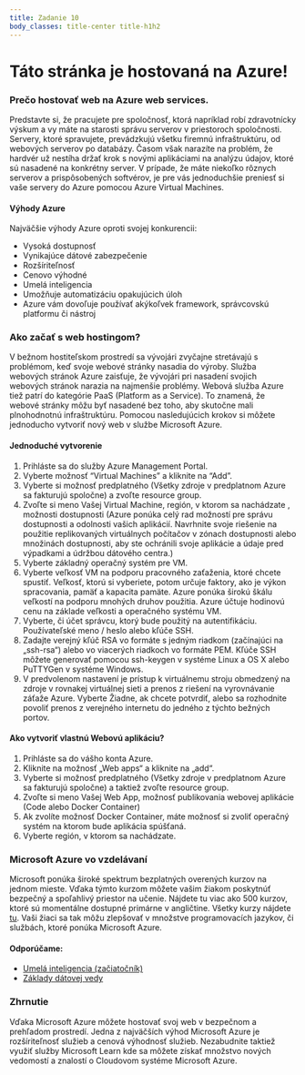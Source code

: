```yaml
---
title: Zadanie 10
body_classes: title-center title-h1h2
---
```

# Táto stránka je hostovaná na Azure!

### Prečo hostovať web na Azure web services.
Predstavte si, že pracujete pre spoločnosť, ktorá napríklad robí zdravotnícky výskum a vy máte na starosti správu serverov v priestoroch spoločnosti. Servery, ktoré spravujete, prevádzkujú všetku firemnú infraštruktúru, od webových serverov po databázy. Časom však narazíte na problém, že hardvér už nestíha držať krok s novými aplikáciami na analýzu údajov, ktoré sú nasadené na konkrétny server. V prípade, že máte niekoľko rôznych serverov a prispôsobených softvérov, je pre vás jednoduchšie preniesť si vaše servery do Azure pomocou Azure Virtual Machines.

#### Výhody Azure
Najväčšie výhody Azure oproti svojej konkurencii:
* Vysoká dostupnosť
* Vynikajúce dátové zabezpečenie
* Rozšíriteľnosť
* Cenovo výhodné
* Umelá inteligencia
* Umožňuje automatizáciu opakujúcich úloh
* Azure vám dovoľuje používať akýkoľvek framework, správcovskú platformu či nástroj

### Ako začať s web hostingom? 
V bežnom hostiteľskom prostredí sa vývojári zvyčajne stretávajú s problémom, keď svoje webové stránky nasadia do výroby. Služba webových stránok Azure zaisťuje, že vývojári pri nasadení svojich webových stránok narazia na najmenšie problémy. Webová služba Azure tiež patrí do kategórie PaaS (Platform as a Service). To znamená, že webové stránky môžu byť nasadené bez toho, aby skutočne mali plnohodnotnú infraštruktúru. Pomocou nasledujúcich krokov si môžete jednoducho vytvoriť nový web v službe Microsoft Azure.

#### Jednoduché vytvorenie
1.	Prihláste sa do služby Azure Management Portal.  
2.	Vyberte možnosť “Virtual Machines” a kliknite na “Add”.  
3.	Vyberte si možnosť predplatného (Všetky zdroje v predplatnom Azure sa fakturujú spoločne) a zvoľte resource group.  
4.	Zvoľte si meno Vašej Virtual Machine, región, v ktorom sa nachádzate , možnosti dostupnosti (Azure ponúka celý rad možností pre správu dostupnosti a odolnosti vašich aplikácií. Navrhnite svoje riešenie na použitie replikovaných virtuálnych počítačov v zónach dostupnosti alebo množinách dostupnosti, aby ste ochránili svoje aplikácie a údaje pred výpadkami a údržbou dátového centra.)   
5.	Vyberte základný operačný systém pre VM.  
6.	Vyberte veľkosť VM na podporu pracovného zaťaženia, ktoré chcete spustiť. Veľkosť, ktorú si vyberiete, potom určuje faktory, ako je výkon spracovania, pamäť a kapacita pamäte. Azure ponúka širokú škálu veľkostí na podporu mnohých druhov použitia. Azure účtuje hodinovú cenu na základe veľkosti a operačného systému VM. 
7.	Vyberte, či účet správcu, ktorý bude použitý  na autentifikáciu. Používateľské meno / heslo alebo kľúče SSH. 
8.	Zadajte verejný kľúč RSA vo formáte s jedným riadkom (začínajúci na „ssh-rsa“) alebo vo viacerých riadkoch vo formáte PEM. Kľúče SSH môžete generovať pomocou ssh-keygen v systéme Linux a OS X alebo PuTTYGen v systéme Windows. 
9.	V predvolenom nastavení je prístup k virtuálnemu stroju obmedzený na zdroje v rovnakej virtuálnej sieti a prenos z riešení na vyrovnávanie záťaže Azure. Vyberte Žiadne, ak chcete potvrdiť, alebo sa rozhodnite povoliť prenos z verejného internetu do jedného z týchto bežných portov.

#### Ako vytvoriť vlastnú  Webovú aplikáciu?
1.	Prihláste sa do vášho konta Azure.
2.	Kliknite na možnosť „Web apps“ a kliknite na „add“.
3.	Vyberte si možnosť predplatného (Všetky zdroje v predplatnom Azure sa fakturujú spoločne) a taktiež zvoľte resource group.  
4.	Zvoľte si meno Vašej Web App, možnosť publikovania webovej aplikácie (Code alebo Docker Container)
5.	Ak zvolíte možnosť Docker Container, máte možnosť si zvoliť operačný systém na ktorom bude aplikácia spúšťaná.
6.	Vyberte región, v ktorom sa nachádzate.

### Microsoft Azure vo vzdelávaní
Microsoft ponúka široké spektrum bezplatných overených kurzov na jednom mieste. Vďaka týmto kurzom môžete vašim žiakom poskytnúť bezpečný a spoľahlivý priestor na učenie. Nájdete tu viac ako 500 kurzov, ktoré sú momentálne dostupné primárne v angličtine. Všetky kurzy nájdete [tu](https://docs.microsoft.com/sk-sk/learn/browse/?products=azure). Vaši žiaci sa tak môžu zlepšovať v množstve programovacích jazykov, či službách, ktoré ponúka Microsoft Azure.

#### Odporúčame:
* [Umelá inteligencia (začiatočník)](https://docs.microsoft.com/sk-sk/learn/paths/get-started-with-artificial-intelligence-on-azure/)
* [Základy dátovej vedy](https://docs.microsoft.com/sk-sk/learn/paths/foundations-data-science/)

### Zhrnutie
Vďaka Microsoft Azure môžete hostovať svoj web v bezpečnom a prehľadom prostredí. Jedna z najväčších výhod Microsoft Azure je rozšíriteľnosť služieb a cenová výhodnosť služieb. Nezabudnite taktiež využiť služby Microsoft Learn kde sa môžete získať množstvo nových vedomostí a znalostí o Cloudovom systéme Microsoft Azure. 